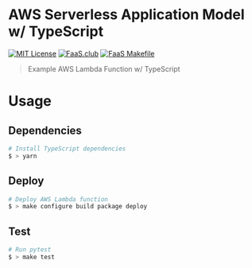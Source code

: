 # AWS Serverless Application Model w/ TypeScript

[![MIT License](https://badgen.now.sh/badge/License/MIT/blue)](https://github.com/sbstjn/faas-sam-lambda-typescri[t/blob/master/LICENSE.md)
[![FaaS.club](https://badgen.now.sh/badge/FaaS/CLUB/00C387)](https://faas.club)
[![FaaS Makefile](https://badgen.now.sh/badge/FaaS/Makefile/purple)](https://github.com/sbstjn/faas-makefile)

> Example AWS Lambda Function w/ TypeScript

# Usage

## Dependencies

```bash
# Install TypeScript dependencies
$ > yarn
```

## Deploy

```bash
# Deploy AWS Lambda function
$ > make configure build package deploy
```

## Test

```bash
# Run pytest
$ > make test
```
